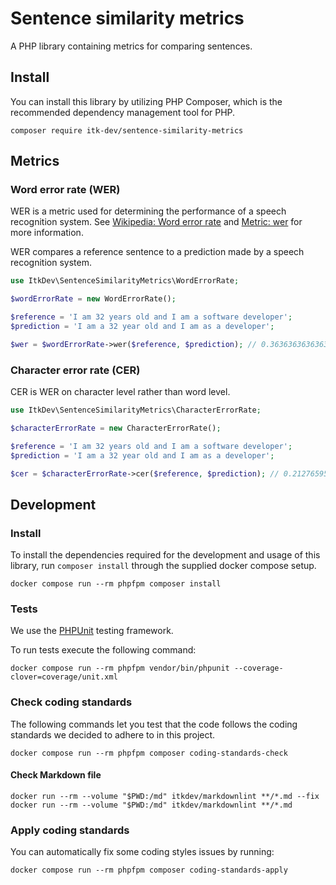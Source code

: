 # Sentence similarity metrics

A PHP library containing metrics for comparing sentences.

## Install

You can install this library by utilizing PHP Composer, which is the recommended
dependency management tool for PHP.

```shell
composer require itk-dev/sentence-similarity-metrics
```

## Metrics

### Word error rate (WER)

WER is a metric used for determining the performance of a speech recognition system.
See [Wikipedia: Word error rate](https://en.wikipedia.org/wiki/Word_error_rate) and
[Metric: wer](https://huggingface.co/spaces/evaluate-metric/wer) for more information.

WER compares a reference sentence to a prediction made by a speech recognition system.

```php
use ItkDev\SentenceSimilarityMetrics\WordErrorRate;

$wordErrorRate = new WordErrorRate();

$reference = 'I am 32 years old and I am a software developer';
$prediction = 'I am a 32 year old and I am as a developer';

$wer = $wordErrorRate->wer($reference, $prediction); // 0.36363636363636365
```

### Character error rate (CER)

CER is WER on character level rather than word level.

```php
use ItkDev\SentenceSimilarityMetrics\CharacterErrorRate;

$characterErrorRate = new CharacterErrorRate();

$reference = 'I am 32 years old and I am a software developer';
$prediction = 'I am a 32 year old and I am as a developer';

$cer = $characterErrorRate->cer($reference, $prediction); // 0.2127659574468085
```

## Development

### Install

To install the dependencies required for the development and usage of this
library, run `composer install` through the supplied docker compose setup.

```shell
docker compose run --rm phpfpm composer install
```

### Tests

We use the [PHPUnit](https://phpunit.de/) testing framework.

To run tests execute the following command:

```shell
docker compose run --rm phpfpm vendor/bin/phpunit --coverage-clover=coverage/unit.xml
```

### Check coding standards

The following commands let you test that the code follows the coding
standards we decided to adhere to in this project.

```shell
docker compose run --rm phpfpm composer coding-standards-check
```

#### Check Markdown file

```shell
docker run --rm --volume "$PWD:/md" itkdev/markdownlint **/*.md --fix
docker run --rm --volume "$PWD:/md" itkdev/markdownlint **/*.md
```

### Apply coding standards

You can automatically fix some coding styles issues by running:

```shell
docker compose run --rm phpfpm composer coding-standards-apply
```
